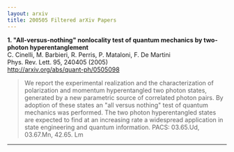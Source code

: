 ```yaml
---
layout: arxiv
title: 200505 Filtered arXiv Papers
---
```


**1.    "All-versus-nothing" nonlocality test of quantum mechanics by two-photon hyperentanglement**  
C. Cinelli, M. Barbieri, R. Perris, P. Mataloni, F. De Martini  
Phys. Rev. Lett. 95, 240405 (2005)  
http://arxiv.org/abs/quant-ph/0505098  
<blockquote>
<p>
We report the experimental realization and the characterization of polarization and momentum hyperentangled two photon states, generated by a new parametric source of correlated photon pairs. By adoption of these states an "all versus nothing" test of quantum mechanics was performed. The two photon hyperentangled states are expected to find at an increasing rate a widespread application in state engineering and quantum information. PACS: 03.65.Ud, 03.67.Mn, 42.65. Lm
</p>
</blockquote>

------

